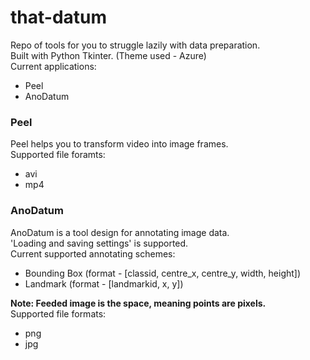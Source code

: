 # that-datum
Repo of tools for you to struggle lazily with data preparation.<br>
Built with Python Tkinter. (Theme used - Azure)<br>
Current applications:<br>
+ Peel<br>
+ AnoDatum<br>

### Peel
Peel helps you to transform video into image frames.<br>
Supported file foramts:<br>
+ avi<br>
+ mp4<br>

### AnoDatum
AnoDatum is a tool design for annotating image data.<br>
'Loading and saving settings' is supported.<br>
Current supported annotating schemes:<br>
+ Bounding Box (format - [classid, centre_x, centre_y, width, height])<br>
+ Landmark (format - [landmarkid, x, y])<br>

**Note: Feeded image is the space, meaning points are pixels.**<br>
Supported file formats:<br>
+ png<br>
+ jpg
